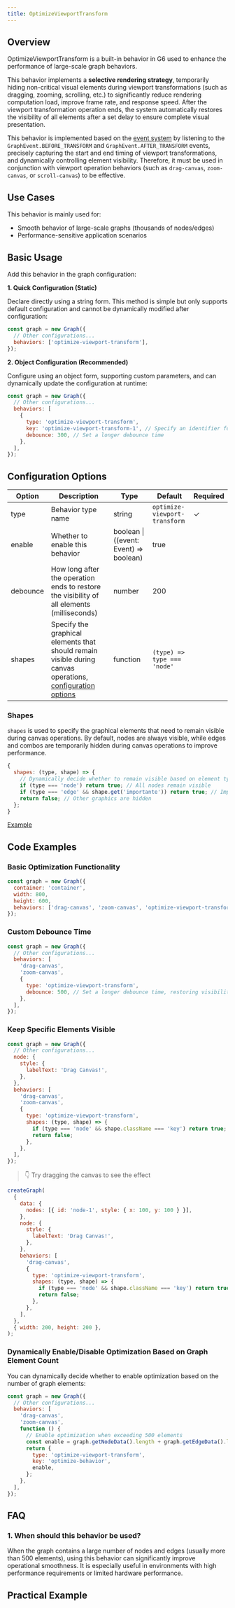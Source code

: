 ```yaml
---
title: OptimizeViewportTransform
---
```


## Overview

OptimizeViewportTransform is a built-in behavior in G6 used to enhance the performance of large-scale graph behaviors.

This behavior implements a **selective rendering strategy**, temporarily hiding non-critical visual elements during viewport transformations (such as dragging, zooming, scrolling, etc.) to significantly reduce rendering computation load, improve frame rate, and response speed. After the viewport transformation operation ends, the system automatically restores the visibility of all elements after a set delay to ensure complete visual presentation.

This behavior is implemented based on the [event system](/en/api/event) by listening to the `GraphEvent.BEFORE_TRANSFORM` and `GraphEvent.AFTER_TRANSFORM` events, precisely capturing the start and end timing of viewport transformations, and dynamically controlling element visibility. Therefore, it must be used in conjunction with viewport operation behaviors (such as `drag-canvas`, `zoom-canvas`, or `scroll-canvas`) to be effective.

## Use Cases

This behavior is mainly used for:

- Smooth behavior of large-scale graphs (thousands of nodes/edges)
- Performance-sensitive application scenarios

## Basic Usage

Add this behavior in the graph configuration:

**1. Quick Configuration (Static)**

Declare directly using a string form. This method is simple but only supports default configuration and cannot be dynamically modified after configuration:

```javascript
const graph = new Graph({
  // Other configurations...
  behaviors: ['optimize-viewport-transform'],
});
```

**2. Object Configuration (Recommended)**

Configure using an object form, supporting custom parameters, and can dynamically update the configuration at runtime:

```javascript
const graph = new Graph({
  // Other configurations...
  behaviors: [
    {
      type: 'optimize-viewport-transform',
      key: 'optimize-viewport-transform-1', // Specify an identifier for the behavior for dynamic updates
      debounce: 300, // Set a longer debounce time
    },
  ],
});
```

## Configuration Options

| Option   | Description                                                                                                          | Type                                   | Default                       | Required |
| -------- | -------------------------------------------------------------------------------------------------------------------- | -------------------------------------- | ----------------------------- | -------- |
| type     | Behavior type name                                                                                                   | string                                 | `optimize-viewport-transform` | ✓        |
| enable   | Whether to enable this behavior                                                                                      | boolean \| ((event: Event) => boolean) | true                          |          |
| debounce | How long after the operation ends to restore the visibility of all elements (milliseconds)                           | number                                 | 200                           |          |
| shapes   | Specify the graphical elements that should remain visible during canvas operations, [configuration options](#shapes) | function                               | `(type) => type === 'node'`   |          |

### Shapes

`shapes` is used to specify the graphical elements that need to remain visible during canvas operations. By default, nodes are always visible, while edges and combos are temporarily hidden during canvas operations to improve performance.

```javascript
{
  shapes: (type, shape) => {
    // Dynamically decide whether to remain visible based on element type and graphical object
    if (type === 'node') return true; // All nodes remain visible
    if (type === 'edge' && shape.get('importante')) return true; // Important edges remain visible
    return false; // Other graphics are hidden
  };
}
```

[Example](#keep-specific-elements-visible)

## Code Examples

### Basic Optimization Functionality

```javascript
const graph = new Graph({
  container: 'container',
  width: 800,
  height: 600,
  behaviors: ['drag-canvas', 'zoom-canvas', 'optimize-viewport-transform'],
});
```

### Custom Debounce Time

```javascript
const graph = new Graph({
  // Other configurations...
  behaviors: [
    'drag-canvas',
    'zoom-canvas',
    {
      type: 'optimize-viewport-transform',
      debounce: 500, // Set a longer debounce time, restoring visibility of all elements 0.5 seconds after the operation stops
    },
  ],
});
```

### Keep Specific Elements Visible

```javascript
const graph = new Graph({
  // Other configurations...
  node: {
    style: {
      labelText: 'Drag Canvas!',
    },
  },
  behaviors: [
    'drag-canvas',
    'zoom-canvas',
    {
      type: 'optimize-viewport-transform',
      shapes: (type, shape) => {
        if (type === 'node' && shape.className === 'key') return true;
        return false;
      },
    },
  ],
});
```

> 👇 Try dragging the canvas to see the effect

```js | ob { pin: false}
createGraph(
  {
    data: {
      nodes: [{ id: 'node-1', style: { x: 100, y: 100 } }],
    },
    node: {
      style: {
        labelText: 'Drag Canvas!',
      },
    },
    behaviors: [
      'drag-canvas',
      {
        type: 'optimize-viewport-transform',
        shapes: (type, shape) => {
          if (type === 'node' && shape.className === 'key') return true;
          return false;
        },
      },
    ],
  },
  { width: 200, height: 200 },
);
```

### Dynamically Enable/Disable Optimization Based on Graph Element Count

You can dynamically decide whether to enable optimization based on the number of graph elements:

```javascript
const graph = new Graph({
  // Other configurations...
  behaviors: [
    'drag-canvas',
    'zoom-canvas',
    function () {
      // Enable optimization when exceeding 500 elements
      const enable = graph.getNodeData().length + graph.getEdgeData().length > 500;
      return {
        type: 'optimize-viewport-transform',
        key: 'optimize-behavior',
        enable,
      };
    },
  ],
});
```

## FAQ

### 1. When should this behavior be used?

When the graph contains a large number of nodes and edges (usually more than 500 elements), using this behavior can significantly improve operational smoothness. It is especially useful in environments with high performance requirements or limited hardware performance.

## Practical Example

<Playground path="behavior/canvas/demo/optimize.js" rid="optimize-viewport-transform"></Playground>
